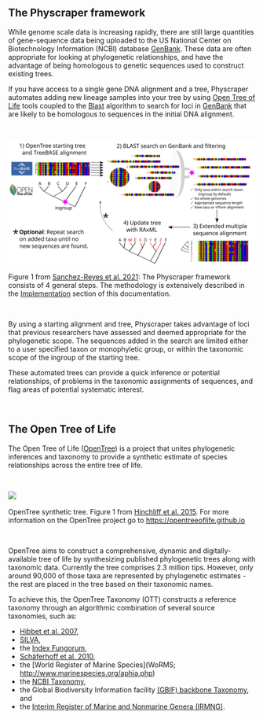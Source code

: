 ## The Physcraper framework

While genome scale data is increasing rapidly, there are still large quantities
of gene-sequence data being uploaded to the US National Center on Biotechnology
Information (NCBI) database [GenBank](https://www.ncbi.nlm.nih.gov/genbank/statistics/).
These data are often appropriate for looking at phylogenetic relationships, and
have the advantage of being homologous to genetic sequences used to construct existing
trees.

If you have access to a single gene DNA alignment and a tree, Physcraper automates
adding new lineage samples into your tree by using [Open Tree of Life](#the-open-tree-of-life) tools coupled to the [Blast](https://blast.ncbi.nlm.nih.gov/Blast.cgi) algorithm to search for loci in [GenBank](https://www.ncbi.nlm.nih.gov/genbank/statistics/) that are likely to be homologous to sequences in the initial DNA alignment.

<br/>

![](../img/schematic-final.svg)

Figure 1 from [Sanchez-Reyes et al. 2021](https://doi.org/10.1186/s12859-021-04274-6):
The Physcraper framework consists of 4 general steps. The methodology is extensively described in the [Implementation](https://physcraper.readthedocs.io/en/latest/implementation.html) section of this documentation.

<br/>

By using a starting alignment and tree, Physcraper takes advantage of loci that
previous researchers have assessed and deemed appropriate for the phylogenetic scope.
The sequences added in the search are limited either to a user specified taxon or
monophyletic group, or within the taxonomic scope of the ingroup of the starting tree.

These automated trees can provide a quick inference or potential relationships,
of problems in the taxonomic assignments of sequences, and flag areas of potential systematic interest.

<br/>


## The Open Tree of Life

The Open Tree of Life ([OpenTree](https://tree.opentreeoflife.org/opentree/argus/opentree13.4@ott93302)) is a project that unites phylogenetic inferences and taxonomy
to provide a synthetic estimate of species relationships across the entire tree of life.

<br/>

![](../img/synthtreeleg.svg)

OpenTree synthetic tree. Figure 1 from [Hinchliff et al. 2015](https://www.pnas.org/content/112/41/12764.short).
For more information on the OpenTree project go to https://opentreeoflife.github.io

<br/>

OpenTree aims to construct a comprehensive, dynamic and digitally-available tree
of life by synthesizing published phylogenetic trees along with taxonomic data.
Currently the tree comprises 2.3 million tips.
However, only around 90,000 of those taxa are represented by phylogenetic estimates -
the rest are placed in the tree based on their taxonomic names.

To achieve this, the OpenTree Taxonomy (OTT) constructs a reference taxonomy through
an algorithmic combination of several source taxonomies, such as:
- [Hibbet et al. 2007](https://doi.org/10.1016/j.mycres.2007.03.004),
- [SILVA](http://www.arb-silva.de/),
- the [Index Fungorum](http://www.indexfungorum.org/),
- [Schäferhoff et al. 2010](https://doi.org/10.1186/1471-2148-10-352),
- the [World Register of Marine Species](WoRMS; http://www.marinespecies.org/aphia.php)
- the [NCBI Taxonomy](https://www.ncbi.nlm.nih.gov/books/NBK21100/),
- the Global Biodiversity Information facility [(GBIF) backbone Taxonomy](https://www.gbif.org/), and
- the [Interim Register of Marine and Nonmarine Genera (IRMNG)](https://irmng.org/).


<br/>
